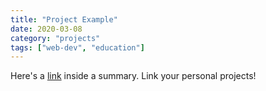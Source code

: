 ```yaml
---
title: "Project Example"
date: 2020-03-08
category: "projects"
tags: ["web-dev", "education"]
---
```


Here's a <a href = "https://example.com">link</a> inside a summary. Link your personal projects! 

